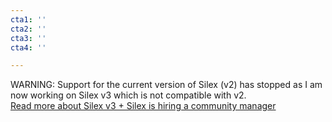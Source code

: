 ```yaml
---
cta1: ''
cta2: ''
cta3: ''
cta4: ''

---
```

WARNING: Support for the current version of Silex (v2) has stopped as I am now working on Silex v3 which is not compatible with v2.<br>[Read more about Silex v3 + Silex is hiring a community manager](https://www.silexlabs.org/tag/v3/ "Silex v3 articles")

